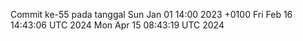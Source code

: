 Commit ke-55 pada tanggal Sun Jan 01 14:00 2023 +0100
Fri Feb 16 14:43:06 UTC 2024
Mon Apr 15 08:43:19 UTC 2024
